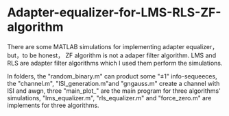 # Adapter-equalizer-for-LMS-RLS-ZF-algorithm
There are some MATLAB simulations for implementing adapter equalizer，but，to be honest， ZF algorithm is not a
adaper filter algorithm. LMS and RLS are adapter filter algorithms which I used them perform the simulations.

In folders, the "random_binary.m" can product some "±1" info-sequeeces, the "channel.m", "ISI_generation.m"and "gngauss.m" create
a channel with ISI and awgn, three "main_plot_" are the main program for three algorithms' simulations, "lms_equalizer.m",
"rls_equalizer.m" and "force_zero.m" are implements for three algorithms. 

